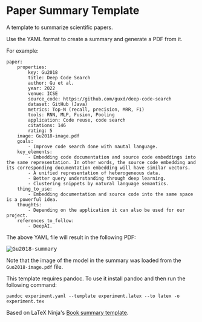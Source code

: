 # Paper Summary Template
A template to summarize scientific papers.

Use the YAML format to create a summary and generate a PDF from it.

For example:

```
paper:
    properties:
        key: Gu2018
        title: Deep Code Search
        author: Gu et al.
        year: 2022
        venue: ICSE
        source_code: https://github.com/guxd/deep-code-search
        dataset: GitHub (Java)
        metrics: Top-N (recall, precision, MRR, F1)
        tools: RNN, MLP, Fusion, Pooling
        application: Code reuse, code search
        citations: 146
        rating: 5
    image: Gu2018-image.pdf
    goals: 
        - Improve code search done with nautal language.
    key_elements:
        - Embedding code documentation and source code embeddings into the same representation. In other words, the source code embedding and its corresponding documentation embedding will have similar vectors.
        - A unified representation of heterogeneous data.
        - Better query understanding through deep learning.
        - Clustering snippets by natural language semantics.
    thing_to_use:
        - Embedding documentation and source code into the same space is a powerful idea.
    thoughts:
        - Depending on the application it can also be used for our project.
    references_to_follow:
        - DeepAI.
```

The above YAML file will result in the following PDF:

<kbd>![Gu2018-summary](https://user-images.githubusercontent.com/7023350/161425654-00cb5c83-9997-431c-b4cc-425f5e9311ec.png)</kbd>

Note that the image of the model in the summary was loaded from the `Guo2018-image.pdf` file.

This template requires pandoc. To use it install pandoc and then run the following command:

```
pandoc experiment.yaml --template experiment.latex --to latex -o experiment.tex
```

Based on LaTeX Ninja's [Book summary template](https://github.com/latex-ninja/Book-Summary-Template).
